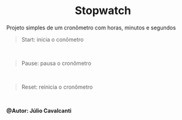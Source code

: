 <h1 align="center">Stopwatch</h1>

 Projeto simples de um cronômetro com horas, minutos e segundos

> Start: inicia o conômetro
 <br>

> Pause: pausa o cronômetro
 <br>

> Reset: reinicia o cronômetro
 <br>

 <b>@Autor: Júlio Cavalcanti</b>